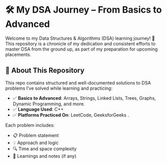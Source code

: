 # 🛠️ My DSA Journey – From Basics to Advanced

Welcome to my Data Structures & Algorithms (DSA) learning journey! 🚀  
This repository is a chronicle of my dedication and consistent efforts to master DSA from the ground up, as part of my preparation for upcoming placements.

## 📌 About This Repository

This repo contains structured and well-documented solutions to DSA problems I’ve solved while learning and practicing:
- ✅ **Basics to Advanced**: Arrays, Strings, Linked Lists, Trees, Graphs, Dynamic Programming, and more.
- ✅ **Language Used**: C++ 
- ✅ **Platforms Practiced On**: LeetCode, GeeksforGeeks .

Each problem includes:
- 📋 Problem statement
- 💡 Approach and logic
- 🔍 Time and space complexity
- 🧠 Learnings and notes (if any)